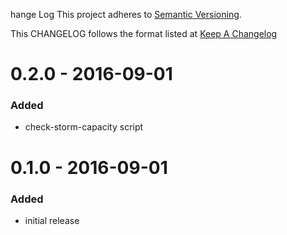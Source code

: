 hange Log
This project adheres to [Semantic Versioning](http://semver.org/).

This CHANGELOG follows the format listed at [Keep A Changelog](http://keepachangelog.com/)

# 0.2.0 - 2016-09-01
### Added
- check-storm-capacity script

# 0.1.0 - 2016-09-01
### Added
- initial release

[0.2.0]: https://github.com/andyroyle/sensu-plugins-storm/compare/0.0.2...HEAD
[0.1.0]: https://github.com/andyroyle/sensu-plugins-storm/compare/0.0.1...0.0.2
